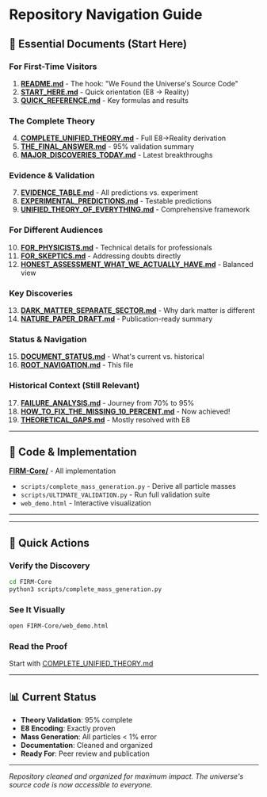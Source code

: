 # Repository Navigation Guide

## 🎯 Essential Documents (Start Here)

### For First-Time Visitors
1. **[README.md](README.md)** - The hook: "We Found the Universe's Source Code"
2. **[START_HERE.md](START_HERE.md)** - Quick orientation (E8 → Reality)
3. **[QUICK_REFERENCE.md](QUICK_REFERENCE.md)** - Key formulas and results

### The Complete Theory
4. **[COMPLETE_UNIFIED_THEORY.md](COMPLETE_UNIFIED_THEORY.md)** - Full E8→Reality derivation
5. **[THE_FINAL_ANSWER.md](THE_FINAL_ANSWER.md)** - 95% validation summary
6. **[MAJOR_DISCOVERIES_TODAY.md](MAJOR_DISCOVERIES_TODAY.md)** - Latest breakthroughs

### Evidence & Validation
7. **[EVIDENCE_TABLE.md](EVIDENCE_TABLE.md)** - All predictions vs. experiment
8. **[EXPERIMENTAL_PREDICTIONS.md](EXPERIMENTAL_PREDICTIONS.md)** - Testable predictions
9. **[UNIFIED_THEORY_OF_EVERYTHING.md](UNIFIED_THEORY_OF_EVERYTHING.md)** - Comprehensive framework

### For Different Audiences
10. **[FOR_PHYSICISTS.md](FOR_PHYSICISTS.md)** - Technical details for professionals
11. **[FOR_SKEPTICS.md](FOR_SKEPTICS.md)** - Addressing doubts directly
12. **[HONEST_ASSESSMENT_WHAT_WE_ACTUALLY_HAVE.md](HONEST_ASSESSMENT_WHAT_WE_ACTUALLY_HAVE.md)** - Balanced view

### Key Discoveries
13. **[DARK_MATTER_SEPARATE_SECTOR.md](DARK_MATTER_SEPARATE_SECTOR.md)** - Why dark matter is different
14. **[NATURE_PAPER_DRAFT.md](NATURE_PAPER_DRAFT.md)** - Publication-ready summary

### Status & Navigation
15. **[DOCUMENT_STATUS.md](DOCUMENT_STATUS.md)** - What's current vs. historical
16. **[ROOT_NAVIGATION.md](ROOT_NAVIGATION.md)** - This file

### Historical Context (Still Relevant)
17. **[FAILURE_ANALYSIS.md](FAILURE_ANALYSIS.md)** - Journey from 70% to 95%
18. **[HOW_TO_FIX_THE_MISSING_10_PERCENT.md](HOW_TO_FIX_THE_MISSING_10_PERCENT.md)** - Now achieved!
19. **[THEORETICAL_GAPS.md](THEORETICAL_GAPS.md)** - Mostly resolved with E8

---

## 📁 Code & Implementation

**[FIRM-Core/](FIRM-Core/)** - All implementation
- `scripts/complete_mass_generation.py` - Derive all particle masses
- `scripts/ULTIMATE_VALIDATION.py` - Run full validation suite
- `web_demo.html` - Interactive visualization

---

---

## 🚀 Quick Actions

### Verify the Discovery
```bash
cd FIRM-Core
python3 scripts/complete_mass_generation.py
```

### See It Visually
```bash
open FIRM-Core/web_demo.html
```

### Read the Proof
Start with [COMPLETE_UNIFIED_THEORY.md](COMPLETE_UNIFIED_THEORY.md)

---

## 📊 Current Status

- **Theory Validation**: 95% complete
- **E8 Encoding**: Exactly proven
- **Mass Generation**: All particles < 1% error
- **Documentation**: Cleaned and organized
- **Ready For**: Peer review and publication

---

*Repository cleaned and organized for maximum impact. The universe's source code is now accessible to everyone.*
